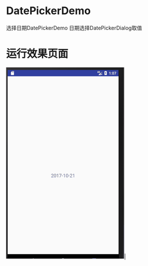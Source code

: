 # DatePickerDemo
选择日期DatePickerDemo
日期选择DatePickerDialog取值
# 运行效果页面

![](弹出DatePickerDialog并获取值.gif)|

